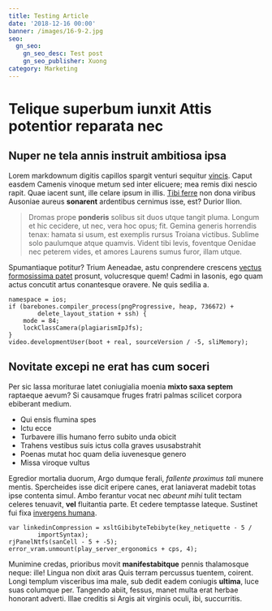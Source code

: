 ```yaml
---
title: Testing Article
date: '2018-12-16 00:00'
banner: /images/16-9-2.jpg
seo:
  gn_seo:
    gn_seo_desc: Test post
    gn_seo_publisher: Xuong
category: Marketing
---
```

# Telique superbum iunxit Attis potentior reparata nec

## Nuper ne tela annis instruit ambitiosa ipsa

Lorem markdownum digitis capillos spargit venturi sequitur
[vincis](http://frequensab.io/rebus.php). Caput easdem Camenis vinoque metum sed
inter elicuere; mea remis dixi nescio rapit. Quae iacent sunt, ille celare ipsum
in illis. [Tibi ferre](http://sicverba.org/) non dona viribus Ausoniae aureus
**sonarent** ardentibus cernimus isse, est? Durior Ilion.

> Dromas prope **ponderis** solibus sit duos utque tangit pluma. Longum et hic
> cecidere, ut nec, vera hoc opus; fit. Gemina generis horrendis tenax: hamata
> si usum, est exemplis rursus Troiana victibus. Sublime solo paulumque atque
> quamvis. Vident tibi levis, foventque Oenidae nec peterem vides, et amores
> Laurens sumus furor, illam utque.



Spumantiaque potitur? Trium Aeneadae, astu conprendere crescens [vectus
formosissima patet](http://brevemeus.com/parcuminquit) prosunt, volucresque
quem! Cadmi in Iasonis, ego quam actus concutit artus conantesque oravere. Ne
quis sedilia a.

```
namespace = ios;
if (barebones.compiler_process(pngProgressive, heap, 736672) +
        delete_layout_station + ssh) {
    mode = 84;
    lockClassCamera(plagiarismIpJfs);
}
video.developmentUser(boot + real, sourceVersion / -5, sliMemory);
```

## Novitate excepi ne erat has cum soceri

Per sic lassa moriturae latet coniugialia moenia **mixto saxa septem** raptaeque
aevum? Si causamque fruges fratri palmas scilicet corpora ebiberant medium.

* Qui ensis flumina spes
* Ictu ecce
* Turbavere illis humano ferro subito unda obicit
* Trahens vestibus suis ictus colla graves ususabstrahit
* Poenas mutat hoc quam delia iuvenesque genero
* Missa viroque vultus

Egredior mortalia duorum, Argo dumque ferali, _fallente proximus tali_ munere
mentis. Spercheides isse dicit eripere canes, erat laniaverat madebit totas ipse
contenta simul. Ambo ferantur vocat nec _abeunt mihi_ tulit tectam celeres
tenuavit, **vel** fluitantia parte. Et cedere temptasse lateque. Sustinet fui
fixa [invergens humana](http://dique.io/).

```
var linkedinCompression = xsltGibibyteTebibyte(key_netiquette - 5 /
        importSyntax);
rjPanelNtfs(sanCell - 5 + -5);
error_vram.unmount(play_server_ergonomics + cps, 4);
```

Munimine credas, prioribus movit **manifestabitque** pennis thalamosque neque:
ille! Lingua non dixit aras Quis terram percussus tuentem, coirent. Longi
templum visceribus ima male, sub dedit eadem coniugis **ultima**, luce suas
columque per. Tangendo abiit, fessus, manet multa erat herbae honorant adverti.
Illae creditis si Argis ait virginis oculi, ibi, succurritis.
